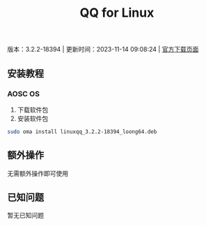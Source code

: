 ﻿---
id: 1410
title: QQ for Linux
toc: true
weight: 1410
---

版本：3.2.2-18394 | 更新时间：2023-11-14 09:08:24 | [官方下载页面](http://app.loongapps.cn/#/detail/1410)

## 安装教程 

### AOSC OS 

1. 下载软件包
2. 安装软件包

```bash
sudo oma install linuxqq_3.2.2-18394_loong64.deb
```

## 额外操作

无需额外操作即可使用

## 已知问题

暂无已知问题

